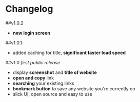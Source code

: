 # Changelog

##v1.0.2
 - **new login screen**

##v1.0.1
 - added caching for title, **significant faster load speed**

##v1.0
*first public release*

 - display **screenshot** and **title of website**
 - **open and copy** link
 - **searching** your existing links
 - **bookmark button** to save any website you're currently on
 - slick UI, open source and easy to use